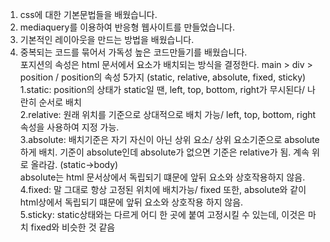 1. css에 대한 기본문법들을 배웠습니다.
2. mediaquery를 이용하여 반응형 웹사이트를 만들었습니다.
3. 기본적인 레이아웃을 만드는 방법을 배웠습니다.
4. 중복되는 코드를 묶어서 가독성 높은 코드만들기를 배웠습니다.   
포지션의 속성은 html 문서에서 요소가 배치되는 방식을 결정한다.         main > div > position / position의 속성 5가지 (static, relative, absolute, fixed, sticky)   
   1.static: position의 상태가 static일 땐, left, top, bottom, right가 무시된다/ 나란히 순서로 배치   
   2.relative: 원래 위치를 기준으로 상대적으로 배치 가능/ left, top, bottom, right속성을 사용하여 지정 가능.       
   3.absolute: 배치기준은 자기 자신이 아닌 상위 요소/ 상위 요소기준으로 absolute하게 배치. 기준이 absolute인데 absolute가 없으면 기준은 relative가 됨. 계속 위로 올라감. (static->body)      
   absolute는 html 문서상에서 독립되기 떄문에 앞뒤 요소와 상호작용하지 않음.       
   4.fixed: 말 그대로 항상 고정된 위치에 배치가능/ fixed 또한, absolute와 같이 html상에서 독립되기 떄문에 앞뒤 요소와 상호작용 하지 않음.       
   5.sticky: static상태와는 다르게 어디 한 곳에 붙여 고정시킬 수 있는데, 이것은 마치 fixed와 비슷한 것 같음        
